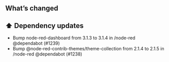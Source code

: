 ## What’s changed

## ⬆️ Dependency updates

- Bump node-red-dashboard from 3.1.3 to 3.1.4 in /node-red @dependabot (#1239)
- Bump @node-red-contrib-themes/theme-collection from 2.1.4 to 2.1.5 in /node-red @dependabot (#1238)
